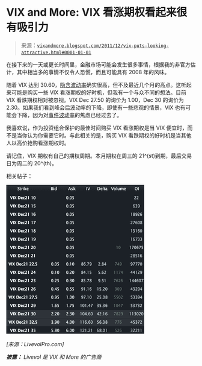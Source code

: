 <!--yml

类别: 未分类

日期: 2024-05-18 16:46:54

-->

# VIX and More: VIX 看涨期权看起来很有吸引力

> 来源：[`vixandmore.blogspot.com/2011/12/vix-puts-looking-attractive.html#0001-01-01`](http://vixandmore.blogspot.com/2011/12/vix-puts-looking-attractive.html#0001-01-01)

在接下来的一天或更长时间里，金融市场可能会发生很多事情，根据我的非官方估计，其中相当多的事情不仅令人恐慌，而且可能具有 2008 年的风味。

随着 VIX 达到 30.60，[隐含波动率](http://vixandmore.blogspot.com/search/label/implied%20volatility)确实很高，但不及最近几个月的高点。这听起来可能是购买一些 VIX 看涨期权的好时机，但我有一个与众不同的想法。目前 VIX 看跌期权相对被忽视。VIX Dec 27.50 的询价为 1.00，Dec 30 的询价为 2.30。如果我们看到峰会后波动率的下降，即使有一些悲观的情景，VIX 也有可能会下降，因为对[事件波动率](http://vixandmore.blogspot.com/search/label/event%20volatility)的焦虑已经过去了。

我喜欢说，作为投资组合保护的最佳时间购买 VIX 看涨期权是当 VIX 便宜时，而不是当你认为你需要它时。与此相关的是，购买 VIX 看跌期权的好时机是当其他人以高价抢购看涨期权时。

请记住，VIX 期权有自己的期权周期。本月期权在周三的 21^(st)到期，最后交易日为周二的 20^(th)。

相关帖子：

*![](img/5a877bad183a2e8b76c68ee22a208b32.png)*

*[来源：LivevolPro.com]*

***披露：*** *Livevol 是 VIX 和 More 的广告商*
